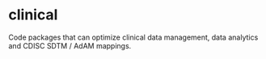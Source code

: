 # clinical
Code packages that can optimize clinical data management, data analytics and CDISC SDTM / AdAM mappings. 
